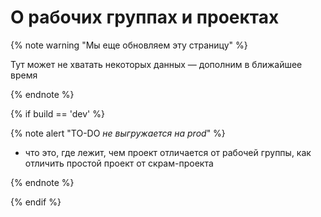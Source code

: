 # О рабочих группах и проектах

{% note warning "Мы еще обновляем эту страницу" %}

Тут может не хватать некоторых данных — дополним в ближайшее время

{% endnote %}

{% if build == 'dev' %}

{% note alert "TO-DO _не выгружается на prod_" %}

- что это, где лежит, чем проект отличается от рабочей группы, как отличить простой проект от скрам-проекта

{% endnote %}

{% endif %}